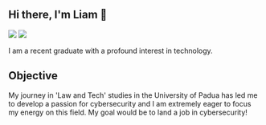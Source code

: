 ## Hi there, I'm Liam 👋

<a href="https://www.linkedin.com/in/liamganci/"><img src="https://upload.wikimedia.org/wikipedia/commons/1/19/LinkedIn_logo.svg" /></a>
<a href="https://medium.com/@1liamwright00"><img src="https://freelogopng.com/images/all_img/1679302694Medium-Logo-PNG.png" /></a>

I am a recent graduate with a profound interest in technology.
## Objective

My journey in 'Law and Tech' studies in the University of Padua has led me to develop a passion for cybersecurity and I am extremely eager to focus my energy on this field. My goal would be to land a job in cybersecurity!





<!--
**liamwright00/liamwright00** is a ✨ _special_ ✨ repository because its `README.md` (this file) appears on your GitHub profile.

Here are some ideas to get you started:

- 🔭 I’m currently working on ...
- 🌱 I’m currently learning ...
- 👯 I’m looking to collaborate on ...
- 🤔 I’m looking for help with ...
- 💬 Ask me about ...
- 📫 How to reach me: ...
- 😄 Pronouns: ...
- ⚡ Fun fact: ...
-->
